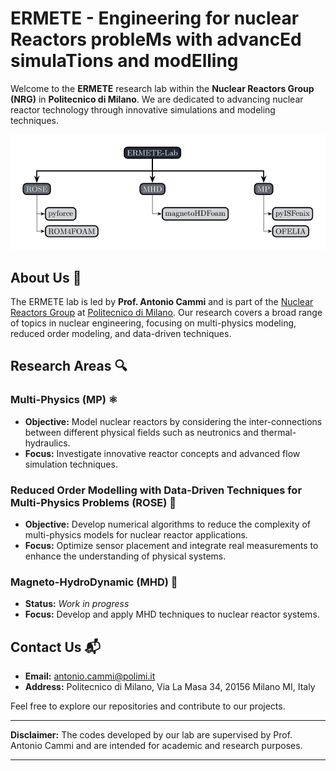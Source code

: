 # ERMETE - Engineering for nuclear Reactors probleMs with advancEd simulaTions and modElling 

Welcome to the **ERMETE** research lab within the **Nuclear Reactors Group (NRG)** in **Politecnico di Milano**. We are dedicated to advancing nuclear reactor technology through innovative simulations and modeling techniques.

<p align="center">
    <img alt="ERMETE-Lab" src="../ermete_scheme.svg" width="1000" />
</p>

## About Us 🏫

The ERMETE lab is led by **Prof. Antonio Cammi** and is part of the [Nuclear Reactors Group](https://www.nuclearenergy.polimi.it/) at [Politecnico di Milano](https://www.polimi.it/). Our research covers a broad range of topics in nuclear engineering, focusing on multi-physics modeling, reduced order modeling, and data-driven techniques.

## Research Areas 🔍

### Multi-Physics (MP) ⚛️
- **Objective:** Model nuclear reactors by considering the inter-connections between different physical fields such as neutronics and thermal-hydraulics.
- **Focus:** Investigate innovative reactor concepts and advanced flow simulation techniques.

### Reduced Order Modelling with Data-Driven Techniques for Multi-Physics Problems (ROSE) 🤖
- **Objective:** Develop numerical algorithms to reduce the complexity of multi-physics models for nuclear reactor applications.
- **Focus:** Optimize sensor placement and integrate real measurements to enhance the understanding of physical systems.

### Magneto-HydroDynamic (MHD) 🧲
- **Status:** *Work in progress*
- **Focus:** Develop and apply MHD techniques to nuclear reactor systems.

## Contact Us 📬

- **Email:** [antonio.cammi@polimi.it](mailto:antonio.cammi@polimi.it)
- **Address:** Politecnico di Milano, Via La Masa 34, 20156 Milano MI, Italy

Feel free to explore our repositories and contribute to our projects. 

---

**Disclaimer:** The codes developed by our lab are supervised by Prof. Antonio Cammi and are intended for academic and research purposes.

---
